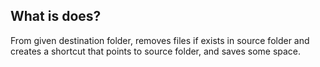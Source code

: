 ## What is does? 
From given destination folder, removes files if exists in source folder and creates a shortcut that points to source folder, and saves some space.